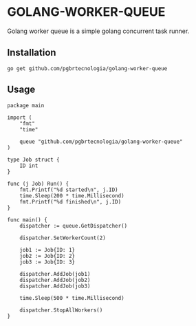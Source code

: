 # GOLANG-WORKER-QUEUE

Golang worker queue is a simple golang concurrent task runner.

## Installation
```
go get github.com/pgbrtecnologia/golang-worker-queue
```

## Usage
```
package main

import (
	"fmt"
	"time"

	queue "github.com/pgbrtecnologia/golang-worker-queue"
)

type Job struct {
	ID int
}

func (j Job) Run() {
	fmt.Printf("%d started\n", j.ID)
	time.Sleep(200 * time.Millisecond)
	fmt.Printf("%d finished\n", j.ID)
}

func main() {
	dispatcher := queue.GetDispatcher()

	dispatcher.SetWorkerCount(2)

	job1 := Job{ID: 1}
	job2 := Job{ID: 2}
	job3 := Job{ID: 3}

	dispatcher.AddJob(job1)
	dispatcher.AddJob(job2)
	dispatcher.AddJob(job3)

	time.Sleep(500 * time.Millisecond)

	dispatcher.StopAllWorkers()
}
```